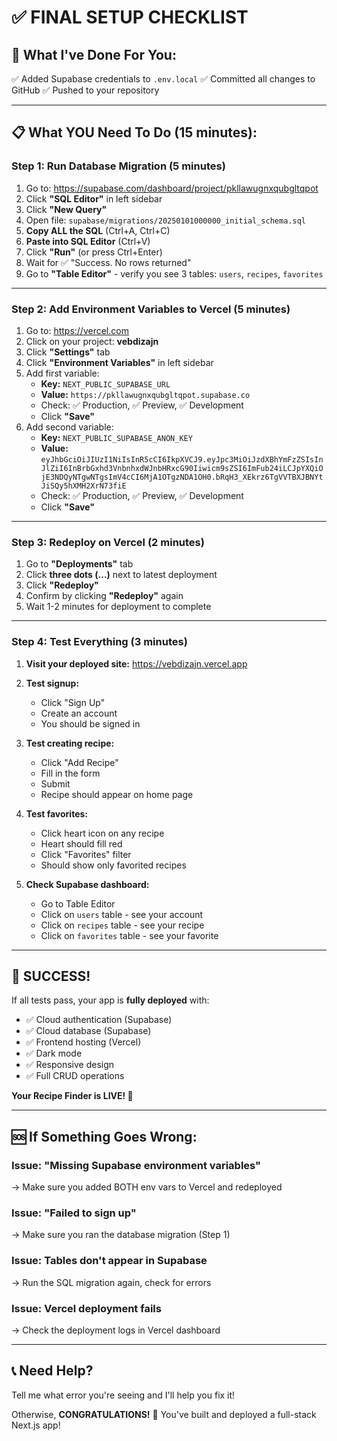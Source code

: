# ✅ FINAL SETUP CHECKLIST

## 🎉 What I've Done For You:

✅ Added Supabase credentials to `.env.local`
✅ Committed all changes to GitHub
✅ Pushed to your repository

---

## 📋 What YOU Need To Do (15 minutes):

### **Step 1: Run Database Migration** (5 minutes)

1. Go to: https://supabase.com/dashboard/project/pkllawugnxqubgltqpot
2. Click **"SQL Editor"** in left sidebar
3. Click **"New Query"**
4. Open file: `supabase/migrations/20250101000000_initial_schema.sql`
5. **Copy ALL the SQL** (Ctrl+A, Ctrl+C)
6. **Paste into SQL Editor** (Ctrl+V)
7. Click **"Run"** (or press Ctrl+Enter)
8. Wait for ✅ "Success. No rows returned"
9. Go to **"Table Editor"** - verify you see 3 tables: `users`, `recipes`, `favorites`

---

### **Step 2: Add Environment Variables to Vercel** (5 minutes)

1. Go to: https://vercel.com
2. Click on your project: **vebdizajn**
3. Click **"Settings"** tab
4. Click **"Environment Variables"** in left sidebar
5. Add first variable:
   - **Key:** `NEXT_PUBLIC_SUPABASE_URL`
   - **Value:** `https://pkllawugnxqubgltqpot.supabase.co`
   - Check: ✅ Production, ✅ Preview, ✅ Development
   - Click **"Save"**
6. Add second variable:
   - **Key:** `NEXT_PUBLIC_SUPABASE_ANON_KEY`
   - **Value:** `eyJhbGciOiJIUzI1NiIsInR5cCI6IkpXVCJ9.eyJpc3MiOiJzdXBhYmFzZSIsInJlZiI6InBrbGxhd3VnbnhxdWJnbHRxcG90Iiwicm9sZSI6ImFub24iLCJpYXQiOjE3NDQyNTgwNTgsImV4cCI6MjA1OTgzNDA1OH0.bRqH3_XEkrz6TgVVTBXJBNYtJiSQy5hXMH2XrN73fiE`
   - Check: ✅ Production, ✅ Preview, ✅ Development
   - Click **"Save"**

---

### **Step 3: Redeploy on Vercel** (2 minutes)

1. Go to **"Deployments"** tab
2. Click **three dots (...)** next to latest deployment
3. Click **"Redeploy"**
4. Confirm by clicking **"Redeploy"** again
5. Wait 1-2 minutes for deployment to complete

---

### **Step 4: Test Everything** (3 minutes)

1. **Visit your deployed site:** https://vebdizajn.vercel.app

2. **Test signup:**
   - Click "Sign Up"
   - Create an account
   - You should be signed in

3. **Test creating recipe:**
   - Click "Add Recipe"
   - Fill in the form
   - Submit
   - Recipe should appear on home page

4. **Test favorites:**
   - Click heart icon on any recipe
   - Heart should fill red
   - Click "Favorites" filter
   - Should show only favorited recipes

5. **Check Supabase dashboard:**
   - Go to Table Editor
   - Click on `users` table - see your account
   - Click on `recipes` table - see your recipe
   - Click on `favorites` table - see your favorite

---

## 🎊 SUCCESS!

If all tests pass, your app is **fully deployed** with:
- ✅ Cloud authentication (Supabase)
- ✅ Cloud database (Supabase)
- ✅ Frontend hosting (Vercel)
- ✅ Dark mode
- ✅ Responsive design
- ✅ Full CRUD operations

**Your Recipe Finder is LIVE! 🚀**

---

## 🆘 If Something Goes Wrong:

### Issue: "Missing Supabase environment variables"
→ Make sure you added BOTH env vars to Vercel and redeployed

### Issue: "Failed to sign up"
→ Make sure you ran the database migration (Step 1)

### Issue: Tables don't appear in Supabase
→ Run the SQL migration again, check for errors

### Issue: Vercel deployment fails
→ Check the deployment logs in Vercel dashboard

---

## 📞 Need Help?

Tell me what error you're seeing and I'll help you fix it!

Otherwise, **CONGRATULATIONS!** 🎉 You've built and deployed a full-stack Next.js app!

